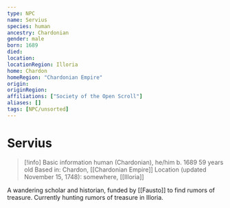 ```yaml
---
type: NPC
name: Servius
species: human
ancestry: Chardonian
gender: male
born: 1689
died: 
location: 
locationRegion: Illoria
home: Chardon
homeRegion: "Chardonian Empire"
origin:
originRegion:
affiliations: ["Society of the Open Scroll"]
aliases: []
tags: [NPC/unsorted]
---
```

# Servius
>[!info] Basic information
>human (Chardonian), he/him
>b. 1689
>59 years old
>Based in: Chardon, [[Chardonian Empire]]
>Location (updated November 15, 1748): somewhere, [[Illoria]]

A wandering scholar and historian, funded by [[Fausto]] to find rumors of treasure. Currently hunting rumors of treasure in Illoria. 